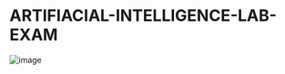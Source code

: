 # ARTIFIACIAL-INTELLIGENCE-LAB-EXAM
![image](https://user-images.githubusercontent.com/122436507/234511590-41076d4d-1f20-4f53-84eb-6e6955158654.png)
